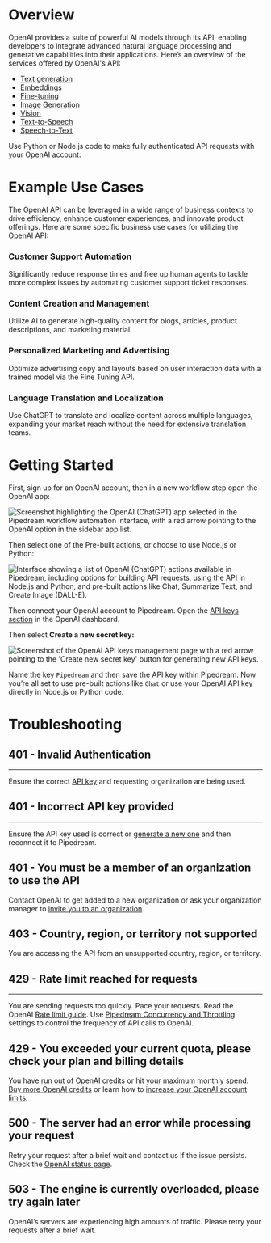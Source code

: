# Overview

OpenAI provides a suite of powerful AI models through its API, enabling developers to integrate advanced natural language processing and generative capabilities into their applications. Here’s an overview of the services offered by OpenAI's API:

- [Text generation](https://platform.openai.com/docs/guides/text-generation)
- [Embeddings](https://platform.openai.com/docs/guides/embeddings)
- [Fine-tuning](https://platform.openai.com/docs/guides/fine-tuning)
- [Image Generation](https://platform.openai.com/docs/guides/images?context=node)
- [Vision](https://platform.openai.com/docs/guides/vision)
- [Text-to-Speech](https://platform.openai.com/docs/guides/text-to-speech)
- [Speech-to-Text](https://platform.openai.com/docs/guides/speech-to-text)

Use Python or Node.js code to make fully authenticated API requests with your OpenAI account:

# Example Use Cases

The OpenAI API can be leveraged in a wide range of business contexts to drive efficiency, enhance customer experiences, and innovate product offerings. Here are some specific business use cases for utilizing the OpenAI API:

### **Customer Support Automation**

Significantly reduce response times and free up human agents to tackle more complex issues by automating customer support ticket responses.

### **Content Creation and Management**

Utilize AI to generate high-quality content for blogs, articles, product descriptions, and marketing material. 

### **Personalized Marketing and Advertising**

Optimize advertising copy and layouts based on user interaction data with a trained model via the Fine Tuning API.

### **Language Translation and Localization**

Use ChatGPT to translate and localize content across multiple languages, expanding your market reach without the need for extensive translation teams.

# Getting Started

First, sign up for an OpenAI account, then in a new workflow step open the OpenAI app:

![Screenshot highlighting the OpenAI (ChatGPT) app selected in the Pipedream workflow automation interface, with a red arrow pointing to the OpenAI option in the sidebar app list.](https://res.cloudinary.com/pipedreamin/image/upload/v1713464578/marketplace/apps/openai/CleanShot_2024-04-18_at_14.22.30_guc5ri.png)

Then select one of the Pre-built actions, or choose to use Node.js or Python:

![Interface showing a list of OpenAI (ChatGPT) actions available in Pipedream, including options for building API requests, using the API in Node.js and Python, and pre-built actions like Chat, Summarize Text, and Create Image (DALL-E).](https://res.cloudinary.com/pipedreamin/image/upload/v1713464768/marketplace/apps/openai/CleanShot_2024-04-18_at_14.25.46_akse9e.png)

Then connect your OpenAI account to Pipedream. Open the [API keys section](https://platform.openai.com/api-keys) in the OpenAI dashboard.

Then select **Create a new secret key:**

![Screenshot of the OpenAI API keys management page with a red arrow pointing to the 'Create new secret key' button for generating new API keys.](https://res.cloudinary.com/pipedreamin/image/upload/v1713464913/marketplace/apps/openai/CleanShot_2024-04-18_at_14.28.03_lw0pbw.png)

Name the key `Pipedream` and then save the API key within Pipedream. Now you’re all set to use pre-built actions like `Chat` or use your OpenAI API key directly in Node.js or Python code.

# Troubleshooting

## 401 - Invalid Authentication

---

Ensure the correct [API key](https://platform.openai.com/account/api-keys) and requesting organization are being used.

## 401 - Incorrect API key provided

---

Ensure the API key used is correct or [generate a new one](https://platform.openai.com/account/api-keys) and then reconnect it to Pipedream.

## 401 - You must be a member of an organization to use the API

Contact OpenAI to get added to a new organization or ask your organization manager to [invite you to an organization](https://platform.openai.com/account/team).

## 403 - Country, region, or territory not supported

You are accessing the API from an unsupported country, region, or territory.

## 429 - Rate limit reached for requests

---

You are sending requests too quickly. Pace your requests. Read the OpenAI [Rate limit guide](https://platform.openai.com/docs/guides/rate-limits). Use [Pipedream Concurrency and Throttling](https://pipedream.com/docs/workflows/concurrency-and-throttling) settings to control the frequency of API calls to OpenAI.

## 429 - You exceeded your current quota, please check your plan and billing details

You have run out of OpenAI credits or hit your maximum monthly spend. [Buy more OpenAI credits](https://platform.openai.com/account/billing) or learn how to [increase your OpenAI account limits](https://platform.openai.com/account/limits).

## 500 - The server had an error while processing your request

Retry your request after a brief wait and contact us if the issue persists. Check the [OpenAI status page](https://status.openai.com/).

## 503 - The engine is currently overloaded, please try again later

OpenAI’s servers are experiencing high amounts of traffic. Please retry your requests after a brief wait.
